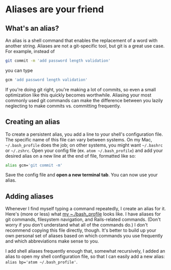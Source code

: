 # Aliases are your friend

## What's an alias?

An alias is a shell command that enables the replacement of a word with another
string. Aliases are not a git-specific tool, but git is a great use case. For
example, instead of

```bash
git commit -m 'add password length validation'
```

you can type

```bash
gcm 'add password length validation'
```

If you're doing git right, you're making a lot of commits, so even a small
optimization like this quickly becomes worthwhile. Aliasing your most commonly
used git commands can make the difference between you lazily neglecting to make
commits vs. committing frequently.

## Creating an alias

To create a persistent alias, you add a line to your shell's
configuration file. The specific name of this file can vary between
systems. On my Mac, `~/.bash_profile` does the job; on other systems,
you might want `~/.bashrc` or `~/.zshrc`. Open your config file (ex.
`atom ~/.bash_profile`) and add your desired alias on a new line at the
end of file, formatted like so:

```bash
alias gcm='git commit -m'
```

Save the config file and **open a new terminal tab**. You can now use your
alias.

## Adding aliases

Whenever I find myself typing a command repeatedly, I create an alias
for it. Here's (more or less) what [my ~./bash_profile][bash-profile]
looks like. I have aliases for git commands, filesystem navigation, and
Rails-related commands. (Don't worry if you don't understand what all of
the commands do.) I don't recommend copying this file directly, though.
It's better to build up your own personal set of aliases based on which
commands you use frequently and which abbreviations make sense to you.

I add shell aliases frequently enough that, somewhat recursively, I added an
alias to open my shell configuration file, so that I can easily add a new alias:
`alias bp='atom ~/.bash_profile'`.

[bash-profile]: ../../course/assets/bash_profile
